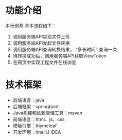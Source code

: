 # 功能介绍

本示例基      基本流程如下：
1. 调用服务端API实现文件上传
2. 调用服务端API发起文件转换
3. 调用服务端API查询转换结果，  “多长时间”      查询一次
4. 待转换成功后，调用服务端API获取ViewToken
5. 在网页中实现工程文件在线浏览

# 技术框架
* 后端语言：java
* 后端框架：springboot
* Java构建和依赖管理工具：maven
* 前端语言：html、js、css
* 模板引擎：thymeleaf
* 开发环境：IntelliJ IDEA

